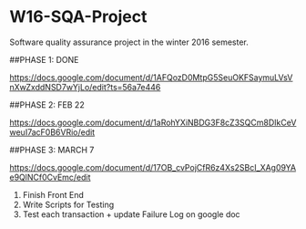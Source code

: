 # W16-SQA-Project
Software quality assurance project in the winter 2016 semester.

##PHASE 1: DONE

https://docs.google.com/document/d/1AFQozD0MtpG5SeuOKFSaymuLVsVnXwZxddNSD7wYjLo/edit?ts=56a7e446

##PHASE 2: FEB 22

https://docs.google.com/document/d/1aRohYXiNBDG3F8cZ3SQCm8DIkCeVweuI7acF0B6VRio/edit


##PHASE 3: MARCH 7

https://docs.google.com/document/d/17OB_cvPojCfR6z4Xs2SBcI_XAg09YAe9QlNCf0CvEmc/edit

1. Finish Front End
2. Write Scripts for Testing
3. Test each transaction + update Failure Log on google doc

